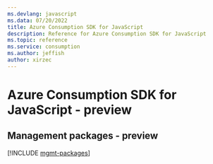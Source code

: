 ```yaml
---
ms.devlang: javascript
ms.data: 07/20/2022
title: Azure Consumption SDK for JavaScript
description: Reference for Azure Consumption SDK for JavaScript
ms.topic: reference
ms.service: consumption
ms.author: jeffish
author: xirzec
---
```

# Azure Consumption SDK for JavaScript - preview

## Management packages - preview
[!INCLUDE [mgmt-packages](consumption-mgmt-index.md)]
